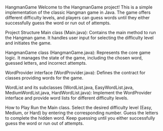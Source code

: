 HangmanGame
Welcome to the HangmanGame project! This is a simple implementation of the classic Hangman game in Java. The game offers different difficulty levels, and players can guess words until they either successfully guess the word or run out of attempts.

Project Structure
Main class (Main.java): Contains the main method to run the Hangman game. It handles user input for selecting the difficulty level and initiates the game.

HangmanGame class (HangmanGame.java): Represents the core game logic. It manages the state of the game, including the chosen word, guessed letters, and incorrect attempts.

WordProvider interface (WordProvider.java): Defines the contract for classes providing words for the game.

WordList and its subclasses (WordList.java, EasyWordList.java, MediumWordList.java, HardWordList.java): Implement the WordProvider interface and provide word lists for different difficulty levels.

How to Play
Run the Main class.
Select the desired difficulty level (Easy, Medium, or Hard) by entering the corresponding number.
Guess the letters to complete the hidden word.
Keep guessing until you either successfully guess the word or run out of attempts.
